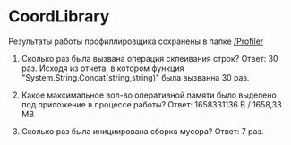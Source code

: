 # CoordLibrary

Результаты работы профиллировщика сохранены в папке [/Profiler](../blob/master/Profiler)

1.	Сколько раз была вызвана операция склеивания строк?
Ответ: 30 раз. Исходя из отчета, в котором функция "System.String.Concat(string,string)" была вызванна 30 раз.

2.	Какое максимальное вол-во оперативной памяти было выделено под приложение в процессе работы?
Ответ: 1658331136 B / 1658,33 MB

3.	Сколько раз была инициирована сборка мусора?
Ответ: 7 раз.
